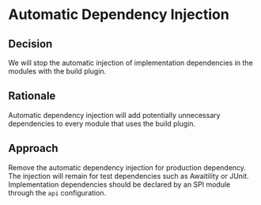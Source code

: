 # Automatic Dependency Injection

## Decision

We will stop the automatic injection of implementation dependencies in the modules with the build plugin.

## Rationale

Automatic dependency injection will add potentially unnecessary dependencies to every module that uses the build plugin.

## Approach

Remove the automatic dependency injection for production dependency. The injection will remain for test dependencies such as Awaitility or JUnit. 
Implementation dependencies should be declared by an SPI module through the `api` configuration.
